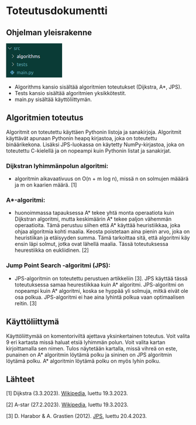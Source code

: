 # Toteutusdokumentti

## Ohjelman yleisrakenne

![image info](./images/structure.png)

- Algorithms kansio sisältää algoritmien toteutukset (Dijkstra, A*, JPS). 
- Tests kansio sisältää algoritmien yksikkötestit.
- main.py sisältää käyttöliittymän. 

## Algoritmien toteutus

Algoritmit on toteutettu käyttäen Pythonin listoja ja sanakirjoja. Algoritmit käyttävät apunaan Pythonin heapq kirjastoa, joka on toteutettu binäärikekona. Lisäksi JPS-luokassa on käytetty NumPy-kirjastoa, joka on toteutettu C-kielellä ja on nopeampi kuin Pythonin listat ja sanakirjat.

### Dijkstran lyhimmänpolun algoritmi:
- algoritmin aikavaativuus on O(n + m log n), missä n on solmujen määärä ja m on kaarien määrä. [1]

### A*-algoritmi:
- huonoimmassa tapauksessa A* tekee yhtä monta operaatiota kuin Dijkstran algoritmi, mutta keskimäärin A* tekee paljon vähemmän operaatioita. Tämä perustuu siihen että A* käyttää heuristiikkaa, joka ohjaa algoritmia kohti maalia. Keosta poistetaan aina pienin arvo, joka on heuristiikan ja etäisyyden summa. Tämä tarkoittaa sitä, että algoritmi käy ensin läpi solmut, jotka ovat lähellä maalia. Tässä toteutuksessa heurestiikka on eukliidinen. [2]

### Jump Point Search -algoritmi (JPS):
- JPS-algoritmin on toteutettu perustuen artikkeliin [3]. JPS käyttää tässä toteutuksessa samaa heurestiikkaa kuin A* algoritmi. JPS-algoritmi on nopeampi kuin A* algoritmi, koska se hyppää yli solmuja, mitkä eivät ole osa polkua. JPS-algoritmi ei hae aina lyhintä polkua vaan optimaalisen reitin. [3]

## Käyttöliittymä

Käyttöliittymää on komentoriviltä ajettava yksinkertainen toteutus. Voit valita 9 eri kartasta missä haluat etsiä lyhimmän polun. Voit valita kartan kirjoittamalla sen nimen. Tulos näytetään kartalla, missä vihreä on este, punainen on A* algoritmin löytämä polku ja sininen on JPS algoritmin löytämä polku. A* algoritmin löytämä polku on myös lyhin polku.

## Lähteet

[1] Dijkstra (3.3.2023). [Wikipedia](https://en.wikipedia.org/wiki/Dijkstra%27s_algorithm), luettu 19.3.2023. 

[2] A-star (27.2.2023). [Wikipedia](https://en.wikipedia.org/wiki/A*_search_algorithm), luettu 19.3.2023.

[3] D. Harabor & A. Grastien (2012). [JPS](http://users.cecs.anu.edu.au/~dharabor/data/papers/harabor-grastien-aaai11.pdf), luettu 20.4.2023.